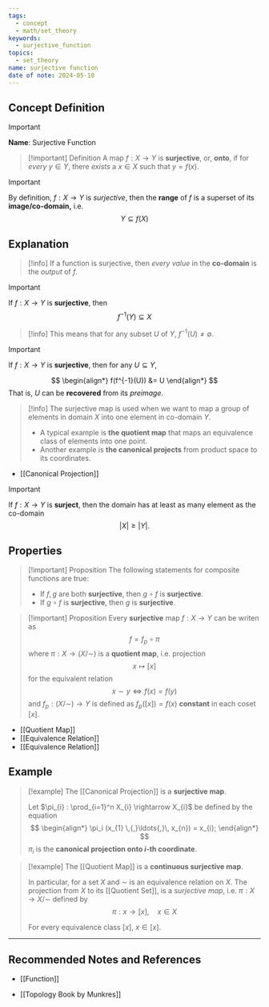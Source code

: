 ```yaml
---
tags:
  - concept
  - math/set_theory
keywords:
  - surjective_function
topics:
  - set_theory
name: surjective function
date of note: 2024-05-10
---
```


## Concept Definition

>[!important]
>**Name**: Surjective Function

>[!important] Definition
>A map $f: X\rightarrow Y$ is **surjective**, or, **onto**, if for *every* $y \in Y$, there *exists* a $x \in X$ such that $y = f(x)$.

>[!important]
>By definition, $f: X \to Y$ is *surjective*, then the **range** of $f$ is a superset of its **image/co-domain,** i.e. 
>$$
>Y \subseteq f(X)
>$$ 

## Explanation

>[!info]
>If a function is surjective, then *every value* in the **co-domain** is the *output* of $f$. 


>[!important]
>If $f:X\to Y$ is **surjective**, then 
>$$
>f^{-1}(Y) \subseteq X 
>$$

>[!info]
>This means that for any subset $U$ of $Y$, $f^{-1}(U) \neq \emptyset.$

>[!important]
>If $f: X \to Y$ is **surjective**, then for any $U  \subseteq Y$,
>
>$$
>\begin{align*}
>f(f^{-1}(U)) &= U
\end{align*}
>$$
>That is, $U$ can be **recovered** from its *preimage*. 


>[!info]
>The surjective map is used when we want to map a group of elements in domain $X$ into one element in co-domain $Y$. 
>
>- A typical example is **the quotient map** that maps an equivalence class of elements into one point.
>- Another example is **the canonical projects** from product space to its coordinates.

- [[Canonical Projection]]


>[!important]
>If $f: X\to Y$ is **surject**, then the domain has at least as many element as the co-domain 
>$$
>\lvert X \rvert \ge \lvert Y \rvert.  
>$$

## Properties

>[!important] Proposition
>The following statements for composite functions are true:
>
>- If $f, g$ are both **surjective**, then $g \circ f$ is **surjective**. 
>- If $g \circ f$ is **surjective**, then $g$ is **surjective**.


>[!important] Proposition
>Every **surjective** map $f: X \rightarrow Y$ can be writen as $$f =  f_{p} \circ \pi$$ where $\pi: X\rightarrow (X/\sim)$ is a **quotient map**, i.e. projection $$x \mapsto [x]$$ for the equivalent relation $$x \sim y \Leftrightarrow f(x) = f(y)$$ and  $f_p: (X/\sim) \rightarrow Y$ is defined as $f_p([x]) = f(x)$ **constant** in each coset $[x]$.

- [[Quotient Map]]
- [[Equivalence Relation]]
- [[Equivalence Relation]]



## Example

>[!example]
>The [[Canonical Projection]] is a **surjective map**.
>
>Let $\pi_{i} : \prod_{i=1}^n X_{i} \rightarrow X_{i}$ be defined by the equation
>$$
> \begin{align*}
> \pi_i (x_{1} \,{,}\ldots{,}\, x_{n}) = x_{i};
> \end{align*}
>$$
>$\pi_{i}$ is the **canonical projection onto $i$-th coordinate**.

>[!example] 
>The [[Quotient Map]] is a **continuous surjective map**.
>
>In particular, for a set $X$ and $\sim$ is an equivalence relation on $X$. The projection from $X$ to its [[Quotient Set]], is a *surjective map*, i.e. $\pi : X \to X / \sim$ defined by
>$$
>\pi: x \to [x], \quad x\in X
>$$ 
>
>For every equivalence class $[x]$, $x \in [x]$.  






-----------
##  Recommended Notes and References

- [[Function]]

- [[Topology Book by Munkres]]
